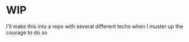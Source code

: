 # WIP
I'll make this into a repo with several different techs when I muster up the courage to do so
